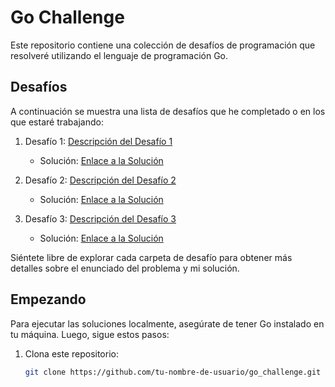 # Go Challenge

Este repositorio contiene una colección de desafíos de programación que resolveré utilizando el lenguaje de programación Go.

## Desafíos

A continuación se muestra una lista de desafíos que he completado o en los que estaré trabajando:

1. Desafío 1: [Descripción del Desafío 1](challenge1/README.md)
    - Solución: [Enlace a la Solución](challenge1/solution.go)

2. Desafío 2: [Descripción del Desafío 2](challenge2/README.md)
    - Solución: [Enlace a la Solución](challenge2/solution.go)

3. Desafío 3: [Descripción del Desafío 3](challenge3/README.md)
    - Solución: [Enlace a la Solución](challenge3/solution.go)

Siéntete libre de explorar cada carpeta de desafío para obtener más detalles sobre el enunciado del problema y mi solución.

## Empezando

Para ejecutar las soluciones localmente, asegúrate de tener Go instalado en tu máquina. Luego, sigue estos pasos:

1. Clona este repositorio:

    ```bash
    git clone https://github.com/tu-nombre-de-usuario/go_challenge.git
